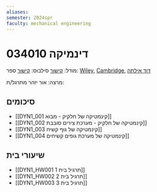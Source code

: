 ```yaml
---
aliases: 
semester: 2024spr
faculty: mechanical engineering
---
```

# דינמיקה 034010
מודל: [קישור](https://moodle2324.technion.ac.il/course/view.php?id=2556)
סילבוס: [קישור](https://moodle2324.technion.ac.il/mod/resource/view.php?id=170585)
ספר: [Wiley](https://annas-archive.org/md5/328a3f420f49fd5c45fc916df9c8d1a8), [Cambridge](https://annas-archive.org/md5/dd49fb6552453fa29b15e2f36cf531c8), [דוד אילתה](https://moodle2324.technion.ac.il/mod/resource/view.php?id=170618)

מרצה: אור יזהר
מתרגל/ת:

## סיכומים
- [[DYN1_001  קינמטיקה של חלקיק - מבוא]]
- [[DYN1_002 קינמטיקה של חלקיק - מערכת צירים סובבת]]
- [[DYN1_003 קינמטיקה של גוף קשיח]]
- [[DYN1_004 קינמטיקה של מערכת גופים קשיחים]]


## שיעורי בית
- [[DYN1_HW001 תרגיל בית 1]]
- [[DYN1_HW002 תרגיל בית 2]]
- [[DYN1_HW003 תרגיל בית 3]]